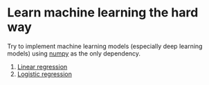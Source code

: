 # Learn machine learning the hard way

Try to implement machine learning models (especially deep learning models) using [numpy](http://www.numpy.org/) as the only dependency.

1. [Linear regression](1-linear-regression.ipynb)
2. [Logistic regression](2-logistic-regression.ipynb)

